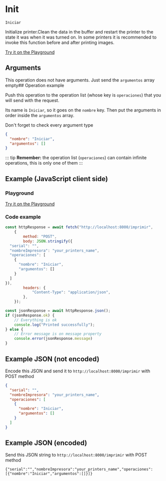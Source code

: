 # Init

`Iniciar`

Initialize printer.Clean the data in the buffer and restart the printer to the state it was when it was turned on. In some printers it is recommended to invoke this function before and after printing images.


[Try it on the Playground](../playground.md?operacion=Iniciar)

## Arguments
This operation does not have arguments. Just send the `argumentos` array empty## Operation example


Push this operation to the operation list (whose key is `operaciones`) that you will send with the request.

Its name is `Iniciar`, so it goes on the `nombre` key. Then put the arguments in order
inside the `argumentos` array.

Don't forget to check every argument type



```json
{
  "nombre": "Iniciar",
  "argumentos": []
}
```

::: tip
**Remember:** the operation list (`operaciones`) can contain infinite operations, this is only one of them
:::

## Example (JavaScript client side)

### Playground
[Try it on the Playground](../playground.md?operacion=Iniciar)

<Playground nombreOperacion="Iniciar"/>

### Code example
```js
const httpResponse = await fetch("http://localhost:8000/imprimir",
    {
        method: "POST",
        body: JSON.stringify({
  "serial": "",
  "nombreImpresora": "your_printers_name",
  "operaciones": [
    {
      "nombre": "Iniciar",
      "argumentos": []
    }
  ]
}),
        headers: {
            "Content-Type": "application/json",
        },
    });

const jsonResponse = await httpResponse.json();
if (jsonResponse.ok) {
    // Everything is ok
    console.log("Printed successfully");
} else {
    // Error message is on message property
    console.error(jsonResponse.message)
}
```

## Example JSON (not encoded)

Encode this JSON and send it to `http://localhost:8000/imprimir` with POST method

```json
{
  "serial": "",
  "nombreImpresora": "your_printers_name",
  "operaciones": [
    {
      "nombre": "Iniciar",
      "argumentos": []
    }
  ]
}
```

## Example JSON (encoded)

Send this JSON string to `http://localhost:8000/imprimir` with POST method

```
{"serial":"","nombreImpresora":"your_printers_name","operaciones":[{"nombre":"Iniciar","argumentos":[]}]}
```
